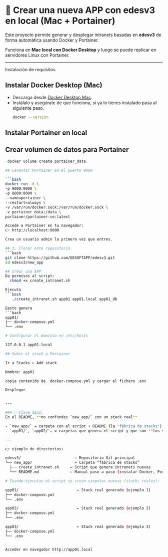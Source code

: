 # 🚀 Crear una nueva APP con edesv3 en local (Mac + Portainer)

Este proyecto permite generar y desplegar intranets basadas en **edesv3** de forma automática usando Docker y Portainer.  

Funciona en **Mac local con Docker Desktop** y luego se puede replicar en servidores Linux con Portainer.

---

Instalación de requisitos

## Instalar Docker Desktop (Mac)
- Descarga desde [Docker Desktop Mac](https://www.docker.com/products/docker-desktop/).
- Instálalo y asegúrate de que funciona, si ya lo tienes instalado pasa al siguiente paso.
  ```bash
  docker --version

## Instalar Portainer en local

## Crear volumen de datos para Portainer
  ```bash
   docker volume create portainer_data

## Levantar Portainer en el puerto 9000

  ```bash
docker run -d \
  -p 9000:9000 \
  -p 8000:8000 \
  --name=portainer \
  --restart=always \
  -v /var/run/docker.sock:/var/run/docker.sock \
  -v portainer_data:/data \
  portainer/portainer-ce:latest

Accede a Portainer en tu navegador:
👉 http://localhost:9000

Crea un usuario admin la primera vez que entres.

## 3. Clonar este repositorio
  ```bash
git clone https://github.com/GESOFTAPP/edesv3.git
cd edesv3/new_app

## Crear una APP
Da permisos al script: 
	chmod +x create_intranet.sh

Ejecuta 
  ```bash
	 ./create_intranet.sh app01 app01.local app01_db

Eesto genera
  ```bash
app01/
├── docker-compose.yml
└── .env

# Configurar el dominio en /etc/hosts

127.0.0.1 app01.local

## Subir el stack a Portainer

Ir a Stacks > Add stack

Nombre: app01

copia contenido de  docker-compose.yml y cargar el fichero .env

Desplegar


---

### 🔑 Clave aquí:
En el README, **no confundes `new_app/` con un stack real**  

- `new_app/` = carpeta con el script + README (la "fábrica de stacks").  
- `app01/`, `app02/`… = carpetas que genera el script y que son **los stacks reales** para Portainer.  

---

👉 ejemplo de directorios:

edesv3/                        ← Repositorio Git principal
└── new_app/                   ← Carpeta “fábrica de stacks”
    ├── create_intranet.sh     ← Script que genera intranets nuevas
    └── README.md              ← Manual paso a paso (instalar Docker, Portainer, usar el script)

# Cuando ejecutas el script se crean carpetas nuevas (stacks reales):

app01/                          ← Stack real generado (ejemplo 1)
├── docker-compose.yml
└── .env

app02/                          ← Stack real generado (ejemplo 2)
├── docker-compose.yml
└── .env

app03/                          ← Stack real generado (ejemplo 3)
├── docker-compose.yml
└── .env


Acceder en navegador http://app01.local
